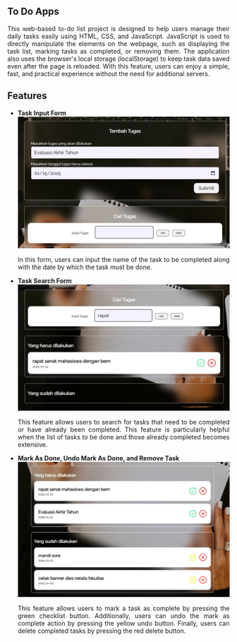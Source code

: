 ## To Do Apps

<p align="justify">
  This web-based to-do list project is designed to help users manage their daily tasks easily using HTML, CSS, and JavaScript. 
  JavaScript is used to directly manipulate the elements on the webpage, such as displaying the task list, marking tasks as completed, or removing them. 
  The application also uses the browser's local storage (localStorage) to keep task data saved even after the page is reloaded. With this feature, users can enjoy a simple, fast, and practical 
  experience without the need for additional servers.
</p>

## Features 
- **Task Input Form**
  <img src="assets/FormTugas.jpeg" width=500>
  <p align="justify">In this form, users can input the name of the task to be completed along with the date by which the task must be done.</p>
- **Task Search Form**
  <img src="assets/SearchTask.jpeg" width=500>
  <p align="justify">
    This feature allows users to search for tasks that need to be completed or have already been completed. This feature is particularly helpful when the list of tasks to be done and those already 
    completed becomes extensive.
  </p>
- **Mark As Done, Undo Mark As Done, and Remove Task**
  <img src="assets/ToDoAndDone.jpeg" width=500>
  <p align="justify">
    This feature allows users to mark a task as complete by pressing the green checklist button. Additionally, users can undo the mark as complete action by pressing the yellow undo button. 
    Finally, users can delete completed tasks by pressing the red delete button.
  </p>
